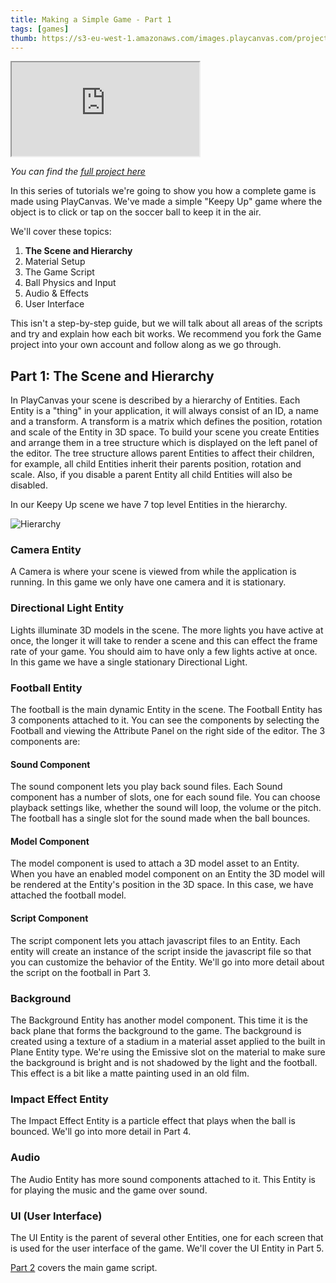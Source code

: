 ```yaml
---
title: Making a Simple Game - Part 1
tags: [games]
thumb: https://s3-eu-west-1.amazonaws.com/images.playcanvas.com/projects/12/406050/LIJTDO-image-75.jpg
---
```


<div className="iframe-container">
    <iframe src="https://playcanv.as/p/KH37bnOk/?overlay=false" title="Making a Simple Game - Part 1" allow="camera; microphone; xr-spatial-tracking; fullscreen" allowfullscreen></iframe>
</div>

*You can find the [full project here][3]*

In this series of tutorials we're going to show you how a complete game is made using PlayCanvas. We've made a simple "Keepy Up" game where the object is to click or tap on the soccer ball to keep it in the air.

We'll cover these topics:

1. **The Scene and Hierarchy**
1. Material Setup
1. The Game Script
1. Ball Physics and Input
1. Audio & Effects
1. User Interface

This isn't a step-by-step guide, but we will talk about all areas of the scripts and try and explain how each bit works. We recommend you fork the Game project into your own account and follow along as we go through.

## Part 1: The Scene and Hierarchy

In PlayCanvas your scene is described by a hierarchy of Entities. Each Entity is a "thing" in your application, it will always consist of an ID, a name and a transform. A transform is a matrix which defines the position, rotation and scale of the Entity in 3D space. To build your scene you create Entities and arrange them in a tree structure which is displayed on the left panel of the editor. The tree structure allows parent Entities to affect their children, for example, all child Entities inherit their parents position, rotation and scale. Also, if you disable a parent Entity all child Entities will also be disabled.

In our Keepy Up scene we have 7 top level Entities in the hierarchy.

![Hierarchy](/img/tutorials/beginner/keepyup-part-one/hierarchy.jpg)

### Camera Entity

A Camera is where your scene is viewed from while the application is running. In this game we only have one camera and it is stationary.

### Directional Light Entity

Lights illuminate 3D models in the scene. The more lights you have active at once, the longer it will take to render a scene and this can effect the frame rate of your game. You should aim to have only a few lights active at once. In this game we have a single stationary Directional Light.

### Football Entity

The football is the main dynamic Entity in the scene. The Football Entity has 3 components attached to it. You can see the components by selecting the Football and viewing the Attribute Panel on the right side of the editor. The 3 components are:

#### Sound Component

The sound component lets you play back sound files. Each Sound component has a number of slots, one for each sound file. You can choose playback settings like, whether the sound will loop, the volume or the pitch. The football has a single slot for the sound made when the ball bounces.

#### Model Component

The model component is used to attach a 3D model asset to an Entity. When you have an enabled model component on an Entity the 3D model will be rendered at the Entity's position in the 3D space. In this case, we have attached the football model.

#### Script Component

The script component lets you attach javascript files to an Entity. Each entity will create an instance of the script inside the javascript file so that you can customize the behavior of the Entity. We'll go into more detail about the script on the football in Part 3.

### Background

The Background Entity has another model component. This time it is the back plane that forms the background to the game. The background is created using a texture of a stadium in a material asset applied to the built in Plane Entity type. We're using the Emissive slot on the material to make sure the background is bright and is not shadowed by the light and the football. This effect is a bit like a matte painting used in an old film.

### Impact Effect Entity

The Impact Effect Entity is a particle effect that plays when the ball is bounced. We'll go into more detail in Part 4.

### Audio

The Audio Entity has more sound components attached to it. This Entity is for playing the music and the game over sound.

### UI (User Interface)

The UI Entity is the parent of several other Entities, one for each screen that is used for the user interface of the game. We'll cover the UI Entity in Part 5.

[Part 2][2] covers the main game script.

[2]: /tutorials/keepyup-part-two/
[3]: https://playcanvas.com/project/406050
